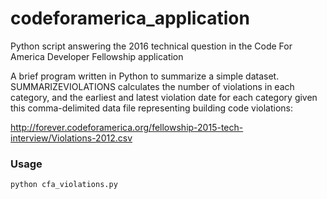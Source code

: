 # codeforamerica_application
Python script answering the 2016 technical question in the Code For America Developer Fellowship application

A brief program written in Python to summarize a simple dataset. SUMMARIZEVIOLATIONS calculates the number of violations in each category, and the earliest and latest violation date for each category given this comma-delimited data file representing building code violations: 

http://forever.codeforamerica.org/fellowship-2015-tech-interview/Violations-2012.csv

### Usage
```python cfa_violations.py```
